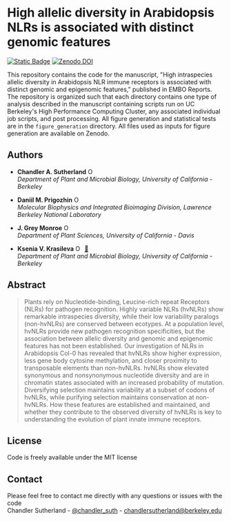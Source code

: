 High allelic diversity in Arabidopsis NLRs is associated with distinct genomic features
====
[![Static Badge](https://img.shields.io/badge/EMBO_Reports-2024?style=flat-square&link=https%3A%2F%2Fdoi.org%2F10.1038%2Fs44319-024-00122-9)](https://doi.org/10.1038/s44319-024-00122-9)
[![Zenodo DOI](https://zenodo.org/badge/DOI/10.5281/zenodo.8411396.svg)](https://doi.org/10.5281/zenodo.8411396)

This repository contains the code for the manuscript, "High intraspecies allelic diversity in Arabidopsis NLR immune receptors is associated with distinct genomic and epigenomic features," published in EMBO Reports. The repository is organized such that each directory contains one type of analysis described in the manuscript containing scripts run on UC Berkeley's High Performance Computing Cluster, any associated individual job scripts, and post processing. All figure generation and statistical tests are in the `figure_generation` directory. All files used as inputs for figure generation are available on Zenodo.  

Authors
-----
* **Chandler A. Sutherland**
<a itemprop="sameAs" content="https://orcid.org/0000-0001-5840-7661" href="https://orcid.org/0000-0001-5840-7661" target="orcid.widget" rel="me noopener noreferrer" style="vertical-align:top;"><img src="https://orcid.org/sites/default/files/images/orcid_16x16.png" style="width:1em;margin-right:.5em;" alt="ORCID iD icon"></a>  
*Department of Plant and Microbial Biology, University of California - Berkeley*

* **Daniil M. Prigozhin**
<a itemprop="sameAs" content="https://orcid.org/0000-0003-2075-0231" href="https://orcid.org/0000-0003-2075-0231" target="orcid.widget" rel="me noopener noreferrer" style="vertical-align:top;"><img src="https://orcid.org/sites/default/files/images/orcid_16x16.png" style="width:1em;margin-right:.5em;" alt="ORCID iD icon"></a>  
*Molecular Biophysics and Integrated Bioimaging Division, Lawrence Berkeley National Laboratory*

* **J. Grey Monroe**
<a itemprop="sameAs" content="https://orcid.org/0000-0002-4025-5572" href="https://orcid.org/0000-0002-4025-5572" target="orcid.widget" rel="me noopener noreferrer" style="vertical-align:top;"><img src="https://orcid.org/sites/default/files/images/orcid_16x16.png" style="width:1em;margin-right:.5em;" alt="ORCID iD icon"></a>  
*Department of Plant Sciences, University of California - Davis*

* **Ksenia V. Krasileva**
<a itemprop="sameAs" content="https://orcid.org/0000-0002-1679-0700" href="https://orcid.org/0000-0002-1679-0700" target="orcid.widget" rel="me noopener noreferrer" style="vertical-align:top;"><img src="https://orcid.org/sites/default/files/images/orcid_16x16.png" style="width:1em;margin-right:.5em;" alt="ORCID iD icon"></a>[:e-mail:](mailto:kseniak@berkeley.edu)  
*Department of Plant and Microbial Biology, University of California - Berkeley*

Abstract 
----
>Plants rely on Nucleotide-binding, Leucine-rich repeat Receptors (NLRs) for pathogen recognition. Highly variable NLRs (hvNLRs) show remarkable intraspecies diversity, while their low variability paralogs (non-hvNLRs) are conserved between ecotypes. At a population level, hvNLRs provide new pathogen recognition specificities, but the association between allelic diversity and genomic and epigenomic features has not been established. Our investigation of NLRs in Arabidopsis Col-0 has revealed that hvNLRs show higher expression, less gene body cytosine methylation, and closer proximity to transposable elements than non-hvNLRs. hvNLRs show elevated synonymous and nonsynonymous nucleotide diversity and are in chromatin states associated with an increased probability of mutation. Diversifying selection maintains variability at a subset of codons of hvNLRs, while purifying selection maintains conservation at non-hvNLRs. How these features are established and maintained, and whether they contribute to the observed diversity of hvNLRs is key to understanding the evolution of plant innate immune receptors.

License 
----
Code is freely available under the MIT license  

Contact 
----
Please feel free to contact me directly with any questions or issues with the code  
Chandler Sutherland - [@chandler_suth](https://twitter.com/chandler_suth) - chandlersutherland@berkeley.edu
